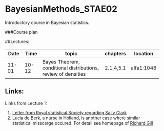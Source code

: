 # BayesianMethods_STAE02
Introductory course in Bayesian statistics.

###Course plan

##Lectures:

Date | Time  | topic | chapters | location
---|---|---|---|---
| 11-01 | 10-12 | Bayes Theorem, conditional distributions,  review of densities | 2.1,4,5.1 | alfa1:1048


## Links:

Links from Lecture 1:

1. [Letter from Royal statistical Society regarding Sally Clark](http://www.rss.org.uk/Images/PDF/influencing-change/rss-use-statistical-evidence-court-cases-2002.pdf)
2. Lucia de Berk, a nurse in Holland, is another case where similar statistical misscarge occured. For detail see homepage of [Richard Gill](http://www.math.leidenuniv.nl/~gill/#lucia)	
